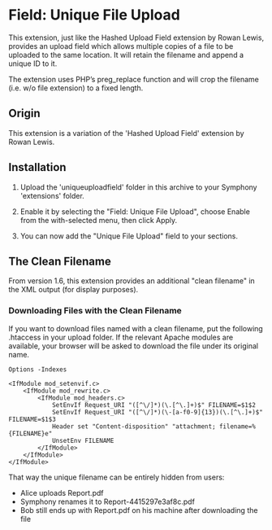 # Field: Unique File Upload

This extension, just like the Hashed Upload Field extension by Rowan Lewis, provides an upload field which allows multiple copies of a file to be uploaded to the same location. It will retain the filename and append a unique ID to it.

The extension uses PHP’s preg_replace function and will crop the filename (i.e. w/o file extension) to a fixed length.


## Origin

This extension is a variation of the 'Hashed Upload Field' extension by Rowan Lewis.


## Installation

1. Upload the 'uniqueuploadfield' folder in this archive to your Symphony 'extensions' folder.

2. Enable it by selecting the "Field: Unique File Upload", choose Enable from the with-selected menu, then click Apply.

3. You can now add the "Unique File Upload" field to your sections.


## The Clean Filename

From version 1.6, this extension provides an additional "clean filename" in the XML output (for display purposes).

### Downloading Files with the Clean Filename

If you want to download files named with a clean filename, put the following .htaccess in your upload folder. If the relevant Apache modules are available, your browser will be asked to download the file under its original name.

	Options -Indexes

	<IfModule mod_setenvif.c>
	    <IfModule mod_rewrite.c>
	        <IfModule mod_headers.c>
	            SetEnvIf Request_URI "([^\/]*)(\.[^\.]+)$" FILENAME=$1$2
	            SetEnvIf Request_URI "([^\/]*)(\-[a-f0-9]{13})(\.[^\.]+)$" FILENAME=$1$3
	            Header set "Content-disposition" "attachment; filename=%{FILENAME}e"
	            UnsetEnv FILENAME
	        </IfModule>
	    </IfModule>
	</IfModule>

That way the unique filename can be entirely hidden from users:

* Alice uploads Report.pdf
* Symphony renames it to Report-4415297e3af8c.pdf
* Bob still ends up with Report.pdf on his machine after downloading the file
